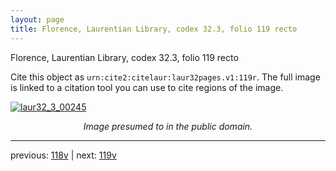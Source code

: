 ```yaml
---
layout: page
title: Florence, Laurentian Library, codex 32.3, folio 119 recto
---
```


Florence, Laurentian Library, codex 32.3, folio 119 recto

Cite this object as `urn:cite2:citelaur:laur32pages.v1:119r`.  The full image is linked to a citation tool you can use to cite regions of the image.

[![laur32_3_00245](http://www.homermultitext.org/iipsrv?IIIF=/project/homer/pyramidal/deepzoom/citelaur/laur32imgs/v1/laur32_3_00245.tif/full/800,/0/default.jpg)](http://www.homermultitext.org/ict2/?urn=urn:cite2:citelaur:laur32imgs.v1:laur32_3_00245) 

<p style="text-align: center; font-style: italic;">Image presumed to in the public domain.</p>

---

previous: [118v](../118v/) | next: [119v](../119v/)